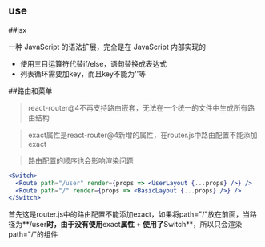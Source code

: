 ## use

##jsx

一种 JavaScript 的语法扩展，完全是在 JavaScript 内部实现的

- 使用三目运算符代替if/else，语句替换成表达式
- 列表循环需要加key，而且key不能为''等

##路由和菜单

> react-router@4不再支持路由嵌套，无法在一个统一的文件中生成所有路由结构

> exact属性是react-router@4新增的属性，在router.js中路由配置不能添加exact

> 路由配置的顺序也会影响渲染问题

```jsx
<Switch>
  <Route path="/user" render={props => <UserLayout {...props} />} />
  <Route path="/" render={props => <BasicLayout {...props} />} />
</Switch>
```

首先这是router.js中的路由配置不能添加exact，如果将path="/"放在前面，当路径为**/user**时，由于没有使用**exact**属性 + 使用了**Switch**，所以只会渲染path="/"的组件




